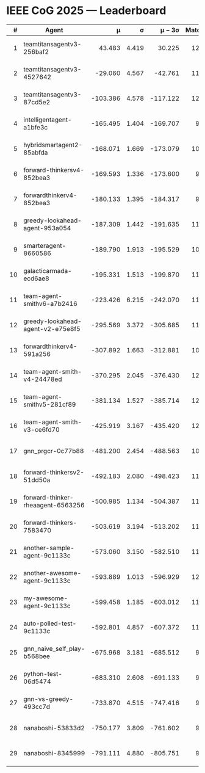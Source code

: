 # IEEE CoG 2025 — Leaderboard

| # | Agent | μ | σ | μ − 3σ | Matches | Updated |
|---:|---|---:|---:|---:|---:|---|
| 1 | teamtitansagentv3-256baf2 | 43.483 | 4.419 | 30.225 | 12080 | 2025-08-21 13:03 |
| 2 | teamtitansagentv3-4527642 | -29.060 | 4.567 | -42.761 | 11314 | 2025-08-21 13:03 |
| 3 | teamtitansagentv3-87cd5e2 | -103.386 | 4.578 | -117.122 | 12766 | 2025-08-21 13:03 |
| 4 | intelligentagent-a1bfe3c | -165.495 | 1.404 | -169.707 | 9722 | 2025-08-21 13:03 |
| 5 | hybridsmartagent2-85abfda | -168.071 | 1.669 | -173.079 | 10541 | 2025-08-21 13:03 |
| 6 | forward-thinkersv4-852bea3 | -169.593 | 1.336 | -173.600 | 9512 | 2025-08-21 13:03 |
| 7 | forwardthinkerv4-852bea3 | -180.133 | 1.395 | -184.317 | 9578 | 2025-08-21 13:03 |
| 8 | greedy-lookahead-agent-953a054 | -187.309 | 1.442 | -191.635 | 11304 | 2025-08-21 13:03 |
| 9 | smarteragent-8660586 | -189.790 | 1.913 | -195.529 | 10293 | 2025-08-21 13:03 |
| 10 | galacticarmada-ecd6ae8 | -195.331 | 1.513 | -199.870 | 11460 | 2025-08-21 13:03 |
| 11 | team-agent-smithv6-a7b2416 | -223.426 | 6.215 | -242.070 | 11560 | 2025-08-21 13:03 |
| 12 | greedy-lookahead-agent-v2-e75e8f5 | -295.569 | 3.372 | -305.685 | 11784 | 2025-08-21 13:03 |
| 13 | forwardthinkerv4-591a256 | -307.892 | 1.663 | -312.881 | 10034 | 2025-08-21 13:03 |
| 14 | team-agent-smith-v4-24478ed | -370.295 | 2.045 | -376.430 | 12322 | 2025-08-21 13:03 |
| 15 | team-agent-smithv5-281cf89 | -381.134 | 1.527 | -385.714 | 12240 | 2025-08-21 13:03 |
| 16 | team-agent-smith-v3-ce6fd70 | -425.919 | 3.167 | -435.420 | 12822 | 2025-08-21 13:03 |
| 17 | gnn_prgcr-0c77b88 | -481.200 | 2.454 | -488.563 | 10830 | 2025-08-21 13:03 |
| 18 | forward-thinkersv2-51dd50a | -492.183 | 2.080 | -498.423 | 11858 | 2025-08-21 13:03 |
| 19 | forward-thinker-rheaagent-6563256 | -500.985 | 1.134 | -504.387 | 11258 | 2025-08-21 13:03 |
| 20 | forward-thinkers-7583470 | -503.619 | 3.194 | -513.202 | 11180 | 2025-08-21 13:03 |
| 21 | another-sample-agent-9c1133c | -573.060 | 3.150 | -582.510 | 11720 | 2025-08-21 13:03 |
| 22 | another-awesome-agent-9c1133c | -593.889 | 1.013 | -596.929 | 12220 | 2025-08-21 13:03 |
| 23 | my-awesome-agent-9c1133c | -599.458 | 1.185 | -603.012 | 11840 | 2025-08-21 13:03 |
| 24 | auto-polled-test-9c1133c | -592.801 | 4.857 | -607.372 | 11320 | 2025-08-21 13:03 |
| 25 | gnn_naive_self_play-b568bee | -675.968 | 3.181 | -685.512 | 9600 | 2025-08-21 13:03 |
| 26 | python-test-06d5474 | -683.310 | 2.608 | -691.133 | 9700 | 2025-08-21 13:03 |
| 27 | gnn-vs-greedy-493cc7d | -733.870 | 4.515 | -747.416 | 9500 | 2025-08-21 13:03 |
| 28 | nanaboshi-53833d2 | -750.177 | 3.809 | -761.602 | 9180 | 2025-08-21 13:03 |
| 29 | nanaboshi-8345999 | -791.111 | 4.880 | -805.751 | 9830 | 2025-08-21 13:03 |
